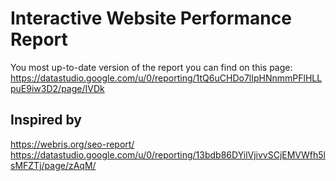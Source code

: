 # Interactive Website Performance Report
You most up-to-date version of the report you can find on this page:
https://datastudio.google.com/u/0/reporting/1tQ6uCHDo7lIpHNnmmPFlHLLpuE9iw3D2/page/IVDk

## Inspired by

https://webris.org/seo-report/
https://datastudio.google.com/u/0/reporting/13bdb86DYilVjivvSCjEMVWfh5lsMFZTj/page/zAqM/
